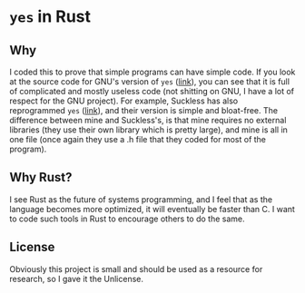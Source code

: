 # `yes` in Rust

## Why
I coded this to prove that simple programs can have simple code. If you look at the source code for GNU's version of `yes` ([link](https://github.com/coreutils/coreutils/blob/master/src/yes.c)), you can see that it is full of complicated and mostly useless code (not shitting on GNU, I have a lot of respect for the GNU project). For example, Suckless has also reprogrammed `yes` ([link](http://git.suckless.org/sbase/file/yes.c.html)), and their version is simple and bloat-free. The difference between mine and Suckless's, is that mine requires no external libraries (they use their own library which is pretty large), and mine is all in one file (once again they use a .h file that they coded for most of the program).

## Why Rust?
I see Rust as the future of systems programming, and I feel that as the language becomes more optimized, it will eventually be faster than C. I want to code such tools in Rust to encourage others to do the same.

## License
Obviously this project is small and should be used as a resource for research, so I gave it the Unlicense.
